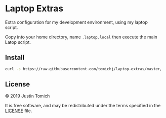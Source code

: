 Laptop Extras
=============

Extra configuration for my development environment, using my laptop script.

Copy into your home directory, name `.laptop.local` then execute the main Latop script.


Install
-------

```sh
curl -s https://raw.githubusercontent.com/tomichj/laptop-extras/master/laptop.local > ~/.laptop.local
```

License
-------
© 2019 Justin Tomich

It is free software, 
and may be redistributed under the terms specified in the [LICENSE] file.

[LICENSE]: LICENSE

